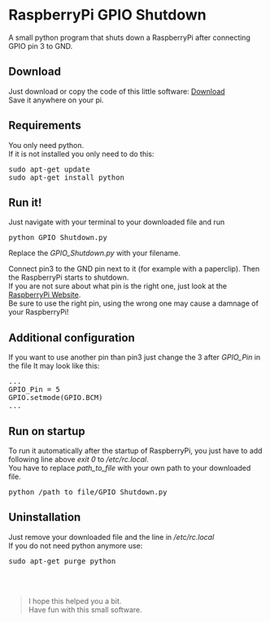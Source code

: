 # RaspberryPi GPIO Shutdown
A small python program that shuts down a RaspberryPi after connecting GPIO pin 3 to GND.


## Download
Just download or copy the code of this little software: [Download](https://github.com/Felix-Franz/RaspberryPi-GPIO-Shutdown/blob/master/GPIO_Shutdown.py) <br>
Save it anywhere on your pi.


## Requirements
You only need python.<br>
If it is not installed you only need to do this:
<pre>
sudo apt-get update
sudo apt-get install python
</pre>


## Run it!
Just navigate with your terminal to your downloaded file and run
<pre>python GPIO_Shutdown.py</pre>
 Replace the _GPIO_Shutdown.py_ with your filename.
 
Connect pin3 to the GND pin next to it (for example with a paperclip). Then the RaspberryPi starts to shutdown.<br>
If you are not sure about what pin is the right one, just look at the [RaspberryPi Website](https://www.raspberrypi.org/documentation/usage/gpio-plus-and-raspi2/README.md).<br>
Be sure to use the right pin, using the wrong one may cause a damnage of your RaspberryPi!


## Additional configuration
If you want to use another pin than pin3 just change the 3 after _GPIO_Pin_ in the file
It may look like this:
<pre>
...
GPIO_Pin = 5
GPIO.setmode(GPIO.BCM)
...
</pre>


## Run on startup
To run it automatically after the startup of RaspberryPi, you just have to add following line above _exit 0_ to _/etc/rc.local_.<br>
You have to replace _path\_to\_file_ with your own path to your downloaded file.
<pre>python /path_to_file/GPIO_Shutdown.py</pre>


## Uninstallation
Just remove your downloaded file and the line in _/etc/rc.local_<br>
If you do not need python anymore use:
<pre>sudo apt-get purge python</pre>


<br><br>
> I hope this helped you a bit.<br>
> Have fun with this small software.
